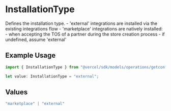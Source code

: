 # InstallationType

Defines the installation type. - 'external' integrations are installed via the existing integrations flow - 'marketplace' integrations are natively installed: - when accepting the TOS of a partner during the store creation process - if undefined, assume 'external'

## Example Usage

```typescript
import { InstallationType } from "@vercel/sdk/models/operations/getconfigurations.js";

let value: InstallationType = "external";
```

## Values

```typescript
"marketplace" | "external"
```